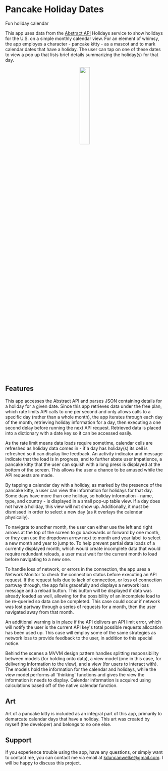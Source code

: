 # Pancake Holiday Dates
Fun holiday calendar

This app uses data from the [Abstract API](https://app.abstractapi.com) Holidays service to show holidays for the U.S. on a simple monthly calendar view. For an element of whimsy, the app employes a character - pancake kitty - as a mascot and to mark calendar dates that have a holiday. The user can tap on one of these dates to view a pop up that lists brief details summarizing the holiday(s) for that day.

<center><img src="https://i.ibb.co/GnvnHhh/Simulator-Screen-Shot-i-Phone-11-2021-10-17-at-14-36-33.png" width="25%"/></center>

## Features

This app accesses the Abstract API and parses JSON containing details for a holiday for a given date. Since this app retrieves data under the free plan, which rate limits API calls to one per second and only allows calls to a specific day (rather than a whole month), the app iterates through each day of the month, retrieving holiday information for a day, then executing a one second delay before running the next API request. Retrieved data is placed into a dictionary with a date key so it can be accessed easily.

As the rate limit means data loads require sometime, calendar cells are refreshed as holiday data comes in - if a day has holiday(s) its cell is refreshed so it can display live feedback. An activity indicator and message indicate that the load is in progress, and to further abate user impatience, a pancake kitty that the user can squish with a long press is displayed at the bottom of the screen. This allows the user a chance to be amused while the API requests are made.

By tapping a calendar day with a holiday, as marked by the presence of the pancake kitty, a user can view the information for holidays for that day. Some days have more than one holiday, so holiday information - name, type, and country - is displayed in a small pop-up table view. If a day does not have a holiday, this view will not show up. Additionally, it must be dismissed in order to select a new day (as it overlays the calendar physically).

To navigate to another month, the user can either use the left and right arrows at the top of the screen to go backwards or forward by one month, or they can use the dropdown arrow next to month and year label to select a new month and year to jump to. To help prevent partial data loads of a currently displayed month, which would create incomplete data that would require redundant reloads, a user must wait for the current month to load before navigating to a new one.

To handle loss of network, or errors in the connection, the app uses a Network Monitor to check the connection status before executing an API request. If the request fails due to lack of connection, or loss of connection partway through, the app fails gracefully and displays a network loss message and a reload button. This button will be displayed if data was already loaded as well, allowing for the possibility of an incomplete load to be re-queried so data can be completed. This case could occur if network was lost partway through a series of requests for a month, then the user navigated away from that month.

An additional warning is in place if the API delivers an API limit error, which will notify the user is the current API key's total possible requests allocation has been used up. This case will employ some of the same strategies as network loss to provide feedback to the user, in addition to this special notice.

Behind the scenes a MVVM design pattern handles splitting responsibility between models (for holding onto data), a view model (one in this case, for delivering information to the view), and a view (for users to interact with). The models hold the information for the calendar and holidays, while the view model performs all 'thinking' functions and gives the view the information it needs to display. Calendar information is acquired using calculations based off of the native calendar function. 

## Art
Art of a pancake kitty is included as an integral part of this app, primarily to demarcate calendar days that have a holiday. This art was created by myself (the developer) and belongs to no one else.

## Support
If you experience trouble using the app, have any questions, or simply want to contact me, you can contact me via email at kduncanwelke@gmail.com. I will be happy to discuss this project.
